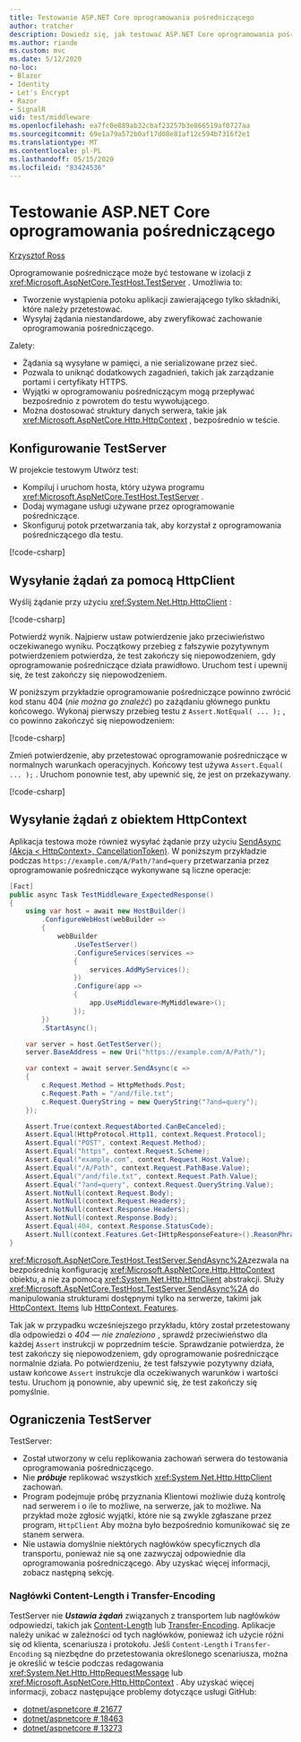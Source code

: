 ```yaml
---
title: Testowanie ASP.NET Core oprogramowania pośredniczącego
author: tratcher
description: Dowiedz się, jak testować ASP.NET Core oprogramowania pośredniczącego za pomocą TestServer.
ms.author: riande
ms.custom: mvc
ms.date: 5/12/2020
no-loc:
- Blazor
- Identity
- Let's Encrypt
- Razor
- SignalR
uid: test/middleware
ms.openlocfilehash: ea7fc0e889ab32cbaf23257b3e866519af0727aa
ms.sourcegitcommit: 69e1a79a572b0af17d08e81af12c594b7316f2e1
ms.translationtype: MT
ms.contentlocale: pl-PL
ms.lasthandoff: 05/15/2020
ms.locfileid: "83424536"
---
```

# <a name="test-aspnet-core-middleware"></a>Testowanie ASP.NET Core oprogramowania pośredniczącego

[Krzysztof Ross](https://github.com/Tratcher)

Oprogramowanie pośredniczące może być testowane w izolacji z <xref:Microsoft.AspNetCore.TestHost.TestServer> . Umożliwia to:

* Tworzenie wystąpienia potoku aplikacji zawierającego tylko składniki, które należy przetestować.
* Wysyłaj żądania niestandardowe, aby zweryfikować zachowanie oprogramowania pośredniczącego.

Zalety:

* Żądania są wysyłane w pamięci, a nie serializowane przez sieć.
* Pozwala to uniknąć dodatkowych zagadnień, takich jak zarządzanie portami i certyfikaty HTTPS.
* Wyjątki w oprogramowaniu pośredniczącym mogą przepływać bezpośrednio z powrotem do testu wywołującego.
* Można dostosować struktury danych serwera, takie jak <xref:Microsoft.AspNetCore.Http.HttpContext> , bezpośrednio w teście.

## <a name="set-up-the-testserver"></a>Konfigurowanie TestServer

W projekcie testowym Utwórz test:

* Kompiluj i uruchom hosta, który używa programu <xref:Microsoft.AspNetCore.TestHost.TestServer> .
* Dodaj wymagane usługi używane przez oprogramowanie pośredniczące.
* Skonfiguruj potok przetwarzania tak, aby korzystał z oprogramowania pośredniczącego dla testu.

[!code-csharp[](middleware/samples_snapshot/3.x/setup.cs?highlight=4-18)]

## <a name="send-requests-with-httpclient"></a>Wysyłanie żądań za pomocą HttpClient
Wyślij żądanie przy użyciu <xref:System.Net.Http.HttpClient> :

[!code-csharp[](middleware/samples_snapshot/3.x/request.cs?highlight=20)]

Potwierdź wynik. Najpierw ustaw potwierdzenie jako przeciwieństwo oczekiwanego wyniku. Początkowy przebieg z fałszywie pozytywnym potwierdzeniem potwierdza, że test zakończy się niepowodzeniem, gdy oprogramowanie pośredniczące działa prawidłowo. Uruchom test i upewnij się, że test zakończy się niepowodzeniem.

W poniższym przykładzie oprogramowanie pośredniczące powinno zwrócić kod stanu 404 (*nie można go znaleźć*) po zażądaniu głównego punktu końcowego. Wykonaj pierwszy przebieg testu z `Assert.NotEqual( ... );` , co powinno zakończyć się niepowodzeniem:

[!code-csharp[](middleware/samples_snapshot/3.x/false-failure-check.cs?highlight=22)]

Zmień potwierdzenie, aby przetestować oprogramowanie pośredniczące w normalnych warunkach operacyjnych. Końcowy test używa `Assert.Equal( ... );` . Uruchom ponownie test, aby upewnić się, że jest on przekazywany.

[!code-csharp[](middleware/samples_snapshot/3.x/final-test.cs?highlight=22)]

## <a name="send-requests-with-httpcontext"></a>Wysyłanie żądań z obiektem HttpContext

Aplikacja testowa może również wysyłać żądanie przy użyciu [SendAsync (Akcja \< HttpContext>, CancellationToken)](xref:Microsoft.AspNetCore.TestHost.TestServer.SendAsync%2A). W poniższym przykładzie podczas `https://example.com/A/Path/?and=query` przetwarzania przez oprogramowanie pośredniczące wykonywane są liczne operacje:

```csharp
[Fact]
public async Task TestMiddleware_ExpectedResponse()
{
    using var host = await new HostBuilder()
        .ConfigureWebHost(webBuilder =>
        {
            webBuilder
                .UseTestServer()
                .ConfigureServices(services =>
                {
                    services.AddMyServices();
                })
                .Configure(app =>
                {
                    app.UseMiddleware<MyMiddleware>();
                });
        })
        .StartAsync();

    var server = host.GetTestServer();
    server.BaseAddress = new Uri("https://example.com/A/Path/");

    var context = await server.SendAsync(c =>
    {
        c.Request.Method = HttpMethods.Post;
        c.Request.Path = "/and/file.txt";
        c.Request.QueryString = new QueryString("?and=query");
    });

    Assert.True(context.RequestAborted.CanBeCanceled);
    Assert.Equal(HttpProtocol.Http11, context.Request.Protocol);
    Assert.Equal("POST", context.Request.Method);
    Assert.Equal("https", context.Request.Scheme);
    Assert.Equal("example.com", context.Request.Host.Value);
    Assert.Equal("/A/Path", context.Request.PathBase.Value);
    Assert.Equal("/and/file.txt", context.Request.Path.Value);
    Assert.Equal("?and=query", context.Request.QueryString.Value);
    Assert.NotNull(context.Request.Body);
    Assert.NotNull(context.Request.Headers);
    Assert.NotNull(context.Response.Headers);
    Assert.NotNull(context.Response.Body);
    Assert.Equal(404, context.Response.StatusCode);
    Assert.Null(context.Features.Get<IHttpResponseFeature>().ReasonPhrase);
}
```

<xref:Microsoft.AspNetCore.TestHost.TestServer.SendAsync%2A>zezwala na bezpośrednią konfigurację <xref:Microsoft.AspNetCore.Http.HttpContext> obiektu, a nie za pomocą <xref:System.Net.Http.HttpClient> abstrakcji. Służy <xref:Microsoft.AspNetCore.TestHost.TestServer.SendAsync%2A> do manipulowania strukturami dostępnymi tylko na serwerze, takimi jak [HttpContext. Items](xref:Microsoft.AspNetCore.Http.HttpContext.Items) lub [HttpContext. Features](xref:Microsoft.AspNetCore.Http.HttpContext.Features).

Tak jak w przypadku wcześniejszego przykładu, który został przetestowany dla odpowiedzi o *404 — nie znaleziono* , sprawdź przeciwieństwo dla każdej `Assert` instrukcji w poprzednim teście. Sprawdzanie potwierdza, że test zakończy się niepowodzeniem, gdy oprogramowanie pośredniczące normalnie działa. Po potwierdzeniu, że test fałszywie pozytywny działa, ustaw końcowe `Assert` instrukcje dla oczekiwanych warunków i wartości testu. Uruchom ją ponownie, aby upewnić się, że test zakończy się pomyślnie.

## <a name="testserver-limitations"></a>Ograniczenia TestServer

TestServer:

* Został utworzony w celu replikowania zachowań serwera do testowania oprogramowania pośredniczącego.
* Nie ***próbuje*** replikować wszystkich <xref:System.Net.Http.HttpClient> zachowań.
* Program podejmuje próbę przyznania Klientowi możliwie dużą kontrolę nad serwerem i o ile to możliwe, na serwerze, jak to możliwe. Na przykład może zgłosić wyjątki, które nie są zwykle zgłaszane przez program, `HttpClient` Aby można było bezpośrednio komunikować się ze stanem serwera.
* Nie ustawia domyślnie niektórych nagłówków specyficznych dla transportu, ponieważ nie są one zazwyczaj odpowiednie dla oprogramowania pośredniczącego. Aby uzyskać więcej informacji, zobacz następną sekcję.

### <a name="content-length-and-transfer-encoding-headers"></a>Nagłówki Content-Length i Transfer-Encoding

TestServer nie ***Ustawia żądań*** związanych z transportem lub nagłówków odpowiedzi, takich jak [Content-Length](https://developer.mozilla.org/docs/Web/HTTP/Headers/Content-Length) lub [Transfer-Encoding](https://developer.mozilla.org/docs/Web/HTTP/Headers/Transfer-Encoding). Aplikacje należy unikać w zależności od tych nagłówków, ponieważ ich użycie różni się od klienta, scenariusza i protokołu. Jeśli `Content-Length` i `Transfer-Encoding` są niezbędne do przetestowania określonego scenariusza, można je określić w teście podczas redagowania <xref:System.Net.Http.HttpRequestMessage> lub <xref:Microsoft.AspNetCore.Http.HttpContext> . Aby uzyskać więcej informacji, zobacz następujące problemy dotyczące usługi GitHub:

* [dotnet/aspnetcore # 21677](https://github.com/dotnet/aspnetcore/issues/21677)
* [dotnet/aspnetcore # 18463](https://github.com/dotnet/aspnetcore/issues/18463)
* [dotnet/aspnetcore # 13273](https://github.com/dotnet/aspnetcore/issues/13273)
